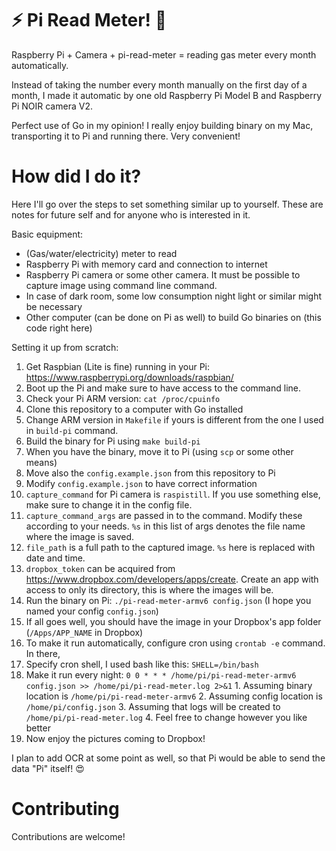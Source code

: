 # :zap: Pi Read Meter! :movie_camera:

Raspberry Pi + Camera + pi-read-meter = reading gas meter every month automatically.

Instead of taking the number every month manually on the first day of a month, I made it automatic by one old Raspberry Pi Model B and Raspberry Pi NOIR camera V2.

Perfect use of Go in my opinion! I really enjoy building binary on my Mac, transporting it to Pi and running there. Very convenient!

# How did I do it?

Here I'll go over the steps to set something similar up to yourself. These are notes for future self and for anyone who is interested in it.

Basic equipment:
* (Gas/water/electricity) meter to read
* Raspberry Pi with memory card and connection to internet
* Raspberry Pi camera or some other camera. It must be possible to capture image using command line command.
* In case of dark room, some low consumption night light or similar might be necessary
* Other computer (can be done on Pi as well) to build Go binaries on (this code right here)

Setting it up from scratch:
1. Get Raspbian (Lite is fine) running in your Pi: https://www.raspberrypi.org/downloads/raspbian/
2. Boot up the Pi and make sure to have access to the command line.
3. Check your Pi ARM version: `cat /proc/cpuinfo`
4. Clone this repository to a computer with Go installed
5. Change ARM version in `Makefile` if yours is different from the one I used in `build-pi` command.
6. Build the binary for Pi using `make build-pi`
7. When you have the binary, move it to Pi (using `scp` or some other means)
8. Move also the `config.example.json` from this repository to Pi
9. Modify `config.example.json` to have correct information
  1.  `capture_command` for Pi camera is `raspistill`. If you use something else, make sure to change it in the config file.
  2.  `capture_command_args` are passed in to the command. Modify these according to your needs. `%s` in this list of args denotes the file name where the image is saved.
  3.  `file_path` is a full path to the captured image. `%s` here is replaced with date and time.
  4.  `dropbox_token` can be acquired from https://www.dropbox.com/developers/apps/create. Create an app with access to only its directory, this is where the images will be.
10. Run the binary on Pi: `./pi-read-meter-armv6 config.json` (I hope you named your config `config.json`)
11. If all goes well, you should have the image in your Dropbox's app folder (`/Apps/APP_NAME` in Dropbox)
12. To make it run automatically, configure cron using `crontab -e` command. In there,
  1.  Specify cron shell, I used bash like this: `SHELL=/bin/bash`
  2.  Make it run every night: `0 0 * * * /home/pi/pi-read-meter-armv6 config.json >> /home/pi/pi-read-meter.log 2>&1`
    1.  Assuming binary location is `/home/pi/pi-read-meter-armv6`
    2.  Assuming config location is `/home/pi/config.json`
    3.  Assuming that logs will be created to `/home/pi/pi-read-meter.log`
    4.  Feel free to change however you like better
13. Now enjoy the pictures coming to Dropbox!

I plan to add OCR at some point as well, so that Pi would be able to send the data "Pi" itself! :heart_eyes:

# Contributing

Contributions are welcome!
